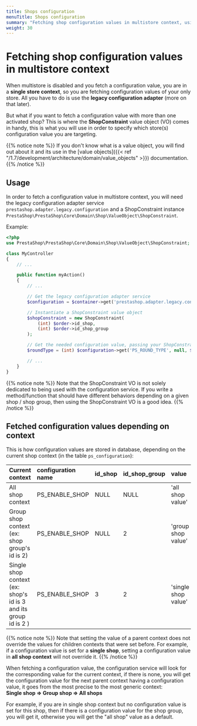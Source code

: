 ```yaml
---
title: Shops configuration
menuTitle: Shops configuration
summary: "Fetching shop configuration values in multistore context, using the ShopConstraint value object"
weight: 30
---
```


# Fetching shop configuration values in multistore context

When multistore is disabled and you fetch a configuration value, you are in a **single store context**, so you are fetching configuration values of your only store. All you have to do is use the **legacy configuration adapter** (more on that later).

But what if you want to fetch a configuration value with more than one activated shop? This is where the **ShopConstraint** value object (VO) comes in handy, this is what you will use in order to specify which store(s) configuration value you are targeting.

{{% notice note %}}
If you don't know what is a value object, you will find out about it and its use in the [value objects]({{< ref "/1.7/development/architecture/domain/value_objects" >}}) documentation.
{{% /notice %}}

## Usage

In order to fetch a configuration value in multistore context, you will need the legacy configuration adapter service `prestashop.adapter.legacy.configuration` and a ShopConstraint instance `PrestaShop\PrestaShop\Core\Domain\Shop\ValueObject\ShopConstraint`.

Example:

```php
<?php
use PrestaShop\PrestaShop\Core\Domain\Shop\ValueObject\ShopConstraint;

class MyController
{
    // ...

    public function myAction()
    {
        // ...

        // Get the legacy configuration adapter service
        $configuration = $container->get('prestashop.adapter.legacy.configuration');

        // Instantiate a ShopConstraint value object
        $shopConstraint = new ShopConstraint(
            (int) $order->id_shop,
            (int) $order->id_shop_group
        );

        // Get the needed configuration value, passing your ShopConstraint object as a third parameter
        $roundType = (int) $configuration->get('PS_ROUND_TYPE', null, $shopConstraint);

        // ...
    }
}
```

{{% notice note %}}
Note that the ShopConstraint VO is not solely dedicated to being used with the configuration service. If you write a method/function that should have different behaviors depending on a given shop / shop group, then using the ShopConstraint VO is a good idea.
{{% /notice %}}

## Fetched configuration values depending on context

This is how configuration values are stored in database, depending on the current shop context (in the table `ps_configuration`): 

| Current context | configuration name | id_shop |  id_shop_group  | value |
|:-------|:-------|:--------|-----------------------|:-------|
|All shop context | PS_ENABLE_SHOP | NULL | NULL | 'all shop value' |
|Group shop context (ex: shop group's id is 2)  | PS_ENABLE_SHOP | NULL | 2 | 'group shop value' |
|Single shop context (ex: shop's id is 3 and its group id is 2 ) | PS_ENABLE_SHOP | 3 | 2 | 'single shop value' |

{{% notice note %}}
 Note that setting the value of a parent context does not override the values for children contexts that were set before. For example, if a configuration value is set for a **single shop**, setting a configuration value in **all shop context** will not override it.
{{% /notice %}}

When fetching a configuration value, the configuration service will look for the corresponding value for the current context, if there is none, you will get the configuration value for the next parent context having a configuration value, it goes from the most precise to the most generic context:<br>
**Single shop => Group shop => All shops**

For example, if you are in single shop context but no configuration value is set for this shop, then if there is a configuration value for the shop group, you will get it, otherwise you will get the "all shop" value as a default.
